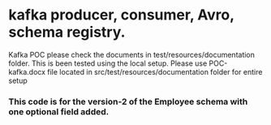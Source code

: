# kafka producer, consumer, Avro, schema registry.
Kafka POC 
please check the documents in test/resources/documentation folder. 
This is been tested using the local setup. 
Please use POC-kafka.docx file located in src/test/resources/documentation folder for entire setup

### This code is for the version-2 of the Employee schema with one optional field added.


